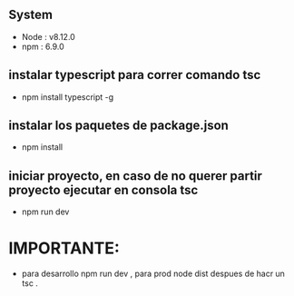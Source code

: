 ## System
- Node              : v8.12.0 
- npm               : 6.9.0

## instalar typescript para correr comando tsc 
- npm install typescript -g

## instalar los paquetes de package.json 
- npm install

## iniciar proyecto, en caso de no querer partir proyecto ejecutar en consola tsc
- npm run dev

# IMPORTANTE: 
- para desarrollo npm run dev , para prod node dist despues de hacr un tsc .




